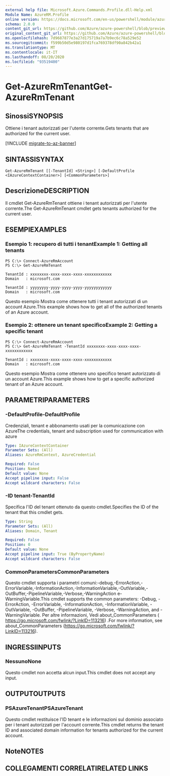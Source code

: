 ```yaml
---
external help file: Microsoft.Azure.Commands.Profile.dll-Help.xml
Module Name: AzureRM.Profile
online version: https://docs.microsoft.com/en-us/powershell/module/azurerm.profile/get-azurermtenant
schema: 2.0.0
content_git_url: https://github.com/Azure/azure-powershell/blob/preview/src/ResourceManager/Profile/Commands.Profile/help/Get-AzureRmTenant.md
original_content_git_url: https://github.com/Azure/azure-powershell/blob/preview/src/ResourceManager/Profile/Commands.Profile/help/Get-AzureRmTenant.md
ms.openlocfilehash: 7d9687877e3a27d175719a7a7b9ec6c78a529e52
ms.sourcegitcommit: f599b50d5e980197d1fca769378df90a842b42a1
ms.translationtype: MT
ms.contentlocale: it-IT
ms.lasthandoff: 08/20/2020
ms.locfileid: "93519400"
---
```

# <span data-ttu-id="02519-101">Get-AzureRmTenant</span><span class="sxs-lookup"><span data-stu-id="02519-101">Get-AzureRmTenant</span></span>

## <span data-ttu-id="02519-102">Sinossi</span><span class="sxs-lookup"><span data-stu-id="02519-102">SYNOPSIS</span></span>
<span data-ttu-id="02519-103">Ottiene i tenant autorizzati per l'utente corrente.</span><span class="sxs-lookup"><span data-stu-id="02519-103">Gets tenants that are authorized for the current user.</span></span>

[!INCLUDE [migrate-to-az-banner](../../includes/migrate-to-az-banner.md)]

## <span data-ttu-id="02519-104">SINTASSI</span><span class="sxs-lookup"><span data-stu-id="02519-104">SYNTAX</span></span>

```
Get-AzureRmTenant [[-TenantId] <String>] [-DefaultProfile <IAzureContextContainer>] [<CommonParameters>]
```

## <span data-ttu-id="02519-105">Descrizione</span><span class="sxs-lookup"><span data-stu-id="02519-105">DESCRIPTION</span></span>
<span data-ttu-id="02519-106">Il cmdlet Get-AzureRmTenant ottiene i tenant autorizzati per l'utente corrente.</span><span class="sxs-lookup"><span data-stu-id="02519-106">The Get-AzureRmTenant cmdlet gets tenants authorized for the current user.</span></span>

## <span data-ttu-id="02519-107">ESEMPI</span><span class="sxs-lookup"><span data-stu-id="02519-107">EXAMPLES</span></span>

### <span data-ttu-id="02519-108">Esempio 1: recupero di tutti i tenant</span><span class="sxs-lookup"><span data-stu-id="02519-108">Example 1: Getting all tenants</span></span>
```
PS C:\> Connect-AzureRmAccount
PS C:\> Get-AzureRmTenant

TenantId : xxxxxxxx-xxxx-xxxx-xxxx-xxxxxxxxxxxx
Domain   : microsoft.com

TenantId : yyyyyyyy-yyyy-yyyy-yyyy-yyyyyyyyyyyy
Domain   : microsoft.com
```

<span data-ttu-id="02519-109">Questo esempio Mostra come ottenere tutti i tenant autorizzati di un account Azure.</span><span class="sxs-lookup"><span data-stu-id="02519-109">This example shows how to get all of the authorized tenants of an Azure account.</span></span>

### <span data-ttu-id="02519-110">Esempio 2: ottenere un tenant specifico</span><span class="sxs-lookup"><span data-stu-id="02519-110">Example 2: Getting a specific tenant</span></span>
```
PS C:\> Connect-AzureRmAccount
PS C:\> Get-AzureRmTenant -TenantId xxxxxxxx-xxxx-xxxx-xxxx-xxxxxxxxxxxx

TenantId : xxxxxxxx-xxxx-xxxx-xxxx-xxxxxxxxxxxx
Domain   : microsoft.com
```

<span data-ttu-id="02519-111">Questo esempio Mostra come ottenere uno specifico tenant autorizzato di un account Azure.</span><span class="sxs-lookup"><span data-stu-id="02519-111">This example shows how to get a specific authorized tenant of an Azure account.</span></span>

## <span data-ttu-id="02519-112">PARAMETRI</span><span class="sxs-lookup"><span data-stu-id="02519-112">PARAMETERS</span></span>

### <span data-ttu-id="02519-113">-DefaultProfile</span><span class="sxs-lookup"><span data-stu-id="02519-113">-DefaultProfile</span></span>
<span data-ttu-id="02519-114">Credenziali, tenant e abbonamento usati per la comunicazione con Azure</span><span class="sxs-lookup"><span data-stu-id="02519-114">The credentials, tenant and subscription used for communication with azure</span></span>

```yaml
Type: IAzureContextContainer
Parameter Sets: (All)
Aliases: AzureRmContext, AzureCredential

Required: False
Position: Named
Default value: None
Accept pipeline input: False
Accept wildcard characters: False
```

### <span data-ttu-id="02519-115">-ID tenant</span><span class="sxs-lookup"><span data-stu-id="02519-115">-TenantId</span></span>
<span data-ttu-id="02519-116">Specifica l'ID del tenant ottenuto da questo cmdlet.</span><span class="sxs-lookup"><span data-stu-id="02519-116">Specifies the ID of the tenant that this cmdlet gets.</span></span>

```yaml
Type: String
Parameter Sets: (All)
Aliases: Domain, Tenant

Required: False
Position: 0
Default value: None
Accept pipeline input: True (ByPropertyName)
Accept wildcard characters: False
```

### <span data-ttu-id="02519-117">CommonParameters</span><span class="sxs-lookup"><span data-stu-id="02519-117">CommonParameters</span></span>
<span data-ttu-id="02519-118">Questo cmdlet supporta i parametri comuni:-debug,-ErrorAction,-ErrorVariable,-InformationAction,-InformationVariable,-OutVariable,-OutBuffer,-PipelineVariable,-Verbose,-WarningAction e-WarningVariable.</span><span class="sxs-lookup"><span data-stu-id="02519-118">This cmdlet supports the common parameters: -Debug, -ErrorAction, -ErrorVariable, -InformationAction, -InformationVariable, -OutVariable, -OutBuffer, -PipelineVariable, -Verbose, -WarningAction, and -WarningVariable.</span></span> <span data-ttu-id="02519-119">Per altre informazioni, Vedi about_CommonParameters ( https://go.microsoft.com/fwlink/?LinkID=113216) .</span><span class="sxs-lookup"><span data-stu-id="02519-119">For more information, see about_CommonParameters (https://go.microsoft.com/fwlink/?LinkID=113216).</span></span>

## <span data-ttu-id="02519-120">INGRESSI</span><span class="sxs-lookup"><span data-stu-id="02519-120">INPUTS</span></span>

### <span data-ttu-id="02519-121">Nessuno</span><span class="sxs-lookup"><span data-stu-id="02519-121">None</span></span>
<span data-ttu-id="02519-122">Questo cmdlet non accetta alcun input.</span><span class="sxs-lookup"><span data-stu-id="02519-122">This cmdlet does not accept any input.</span></span>

## <span data-ttu-id="02519-123">OUTPUT</span><span class="sxs-lookup"><span data-stu-id="02519-123">OUTPUTS</span></span>

### <span data-ttu-id="02519-124">PSAzureTenant</span><span class="sxs-lookup"><span data-stu-id="02519-124">PSAzureTenant</span></span>
<span data-ttu-id="02519-125">Questo cmdlet restituisce l'ID tenant e le informazioni sul dominio associato per i tenant autorizzati per l'account corrente.</span><span class="sxs-lookup"><span data-stu-id="02519-125">This cmdlet returns the tenant ID and associated domain information for tenants authorized for the current account.</span></span>

## <span data-ttu-id="02519-126">Note</span><span class="sxs-lookup"><span data-stu-id="02519-126">NOTES</span></span>

## <span data-ttu-id="02519-127">COLLEGAMENTI CORRELATI</span><span class="sxs-lookup"><span data-stu-id="02519-127">RELATED LINKS</span></span>

